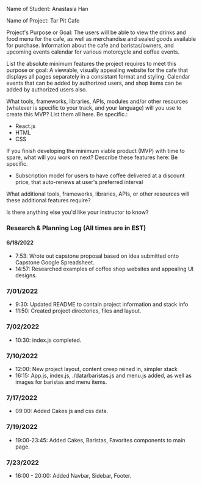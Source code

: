 Name of Student: Anastasia Han

Name of Project: Tar Pit Cafe

Project's Purpose or Goal: The users will be able to view the drinks and food menu for the cafe, as well as merchandise and sealed goods available for purchase. Information about the cafe and baristas/owners, and upcoming events calendar for various motorcycle and coffee events. 

List the absolute minimum features the project requires to meet this purpose or goal: A viewable, visually appealing website for the cafe that displays all pages separately in a consistant format and styling. Calendar events that can be added by authorized users, and shop items can be added by authorized users also. 

What tools, frameworks, libraries, APIs, modules and/or other resources (whatever is specific to your track, and your language) will you use to create this MVP? List them all here. Be specific.:
- React.js
- HTML
- CSS

If you finish developing the minimum viable product (MVP) with time to spare, what will you work on next? Describe these features here: Be specific.
- Subscription model for users to have coffee delivered at a discount price, that auto-renews at user's preferred interval

What additional tools, frameworks, libraries, APIs, or other resources will these additional features require?

Is there anything else you'd like your instructor to know?

### Research & Planning Log (All times are in EST)
#### 6/18/2022
* 7:53: Wrote out capstone proposal based on idea submitted onto Capstone Google Spreadsheet.
* 14:57: Researched examples of coffee shop websites and appealing UI designs.
### 7/01/2022
* 9:30: Updated README to contain project information and stack info
* 11:50: Created project directories, files and layout.
### 7/02/2022
* 10:30: index.js completed.
### 7/10/2022
* 12:00: New project layout, content creep reined in, simpler stack
* 16:15: App.js, index.js, ./data/baristas.js and menu.js added, as well as images for baristas and menu items.
### 7/17/2022
* 09:00: Added Cakes js and css data.
### 7/19/2022
* 19:00-23:45: Added Cakes, Baristas, Favorites components to main page.
### 7/23/2022
* 16:00 - 20:00: Added Navbar, Sidebar, Footer. 
